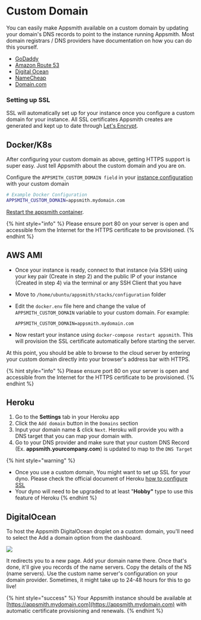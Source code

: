 # Custom Domain

You can easily make Appsmith available on a custom domain by updating your domain's DNS records to point to the instance running Appsmith. Most domain registrars / DNS providers have documentation on how you can do this yourself.

* [GoDaddy](https://in.godaddy.com/help/create-a-subdomain-4080)
* [Amazon Route 53](https://aws.amazon.com/premiumsupport/knowledge-center/create-subdomain-route-53/)
* [Digital Ocean](https://www.digitalocean.com/docs/networking/dns/how-to/add-subdomain/)
* [NameCheap](https://www.namecheap.com/support/knowledgebase/article.aspx/9776/2237/how-to-create-a-subdomain-for-my-domain)
* [Domain.com](https://www.domain.com/help/article/domain-management-how-to-update-subdomains)

### Setting up SSL

SSL will automatically set up for your instance once you configure a custom domain for your instance. All SSL certificates Appsmith creates are generated and kept up to date through [Let's Encrypt](https://letsencrypt.org).

## Docker/K8s

After configuring your custom domain as above, getting HTTPS support is super easy. Just tell Appsmith about the custom domain and you are on.

Configure the `APPSMITH_CUSTOM_DOMAIN field` in your [instance configuration](./) with your custom domain

```bash
# Example Docker Configuration
APPSMITH_CUSTOM_DOMAIN=appsmith.mydomain.com
```

[Restart the appsmith container](./).

{% hint style="info" %}
Please ensure port 80 on your server is open and accessible from the Internet for the HTTPS certificate to be provisioned.
{% endhint %}

## AWS AMI

* Once your instance is ready, connect to that instance (via SSH) using your key pair (Create in step 2) and the public IP of your instance (Created in step 4) via the terminal or any SSH Client that you have
* Move to `/home/ubuntu/appsmith/stacks/configuration` folder
*   Edit the `docker.env` file here and change the value of `APPSMITH_CUSTOM_DOMAIN` variable to your custom domain. For example:

    ```
    APPSMITH_CUSTOM_DOMAIN=appsmith.mydomain.com
    ```
* Now restart your instance using `docker-compose restart appsmith`. This will provision the SSL certificate automatically before starting the server.

At this point, you should be able to browse to the cloud server by entering your custom domain directly into your browser's address bar with HTTPS.

{% hint style="info" %}
Please ensure port 80 on your server is open and accessible from the Internet for the HTTPS certificate to be provisioned.
{% endhint %}

## Heroku

1. Go to the **Settings** tab in your Heroku app
2. Click the `Add domain` button in the `Domains` section
3. Input your domain name & click `Next`. Heroku will provide you with a DNS target that you can map your domain with.
4. Go to your DNS provider and make sure that your custom DNS Record (Ex. **appsmith.yourcompany.com**) is updated to map to the `DNS Target`

{% hint style="warning" %}
* Once you use a custom domain, You might want to set up SSL for your dyno. Please check the official document of Heroku [how to configure SSL](https://devcenter.heroku.com/articles/ssl)
* Your dyno will need to be upgraded to at least "**Hobby"** type to use this feature of Heroku
{% endhint %}

## DigitalOcean

To host the Appsmith DigitalOcean droplet on a custom domain, you'll need to select the Add a domain option from the dashboard.

![](../../.gitbook/assets/custom\_domain.jpeg)

It redirects you to a new page. Add your domain name there. Once that's done, it'll give you records of the name servers. Copy the details of the NS (name servers). Use the custom name server's configuration on your domain provider. Sometimes, it might take up to 24-48 hours for this to go live!

{% hint style="success" %}
Your Appsmith instance should be available at [https://appsmith.mydomain.com](https://appsmith.mydomain.com) with automatic certificate provisioning and renewals.
{% endhint %}
